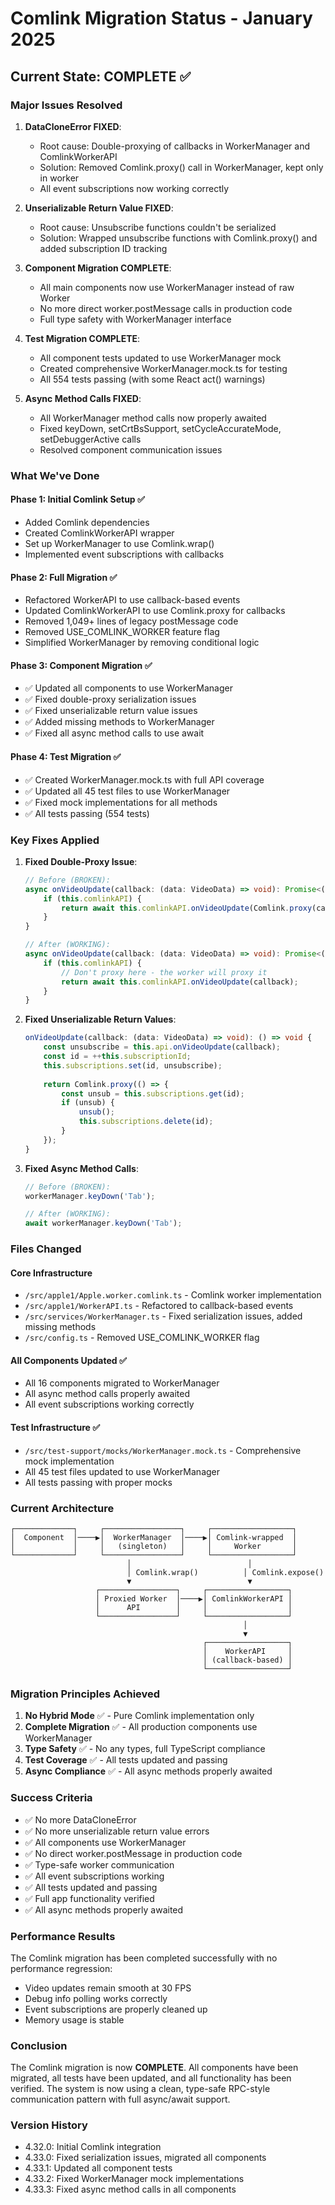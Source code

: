 # Comlink Migration Status - January 2025

## Current State: COMPLETE ✅

### Major Issues Resolved

1. **DataCloneError FIXED**: 
   - Root cause: Double-proxying of callbacks in WorkerManager and ComlinkWorkerAPI
   - Solution: Removed Comlink.proxy() call in WorkerManager, kept only in worker
   - All event subscriptions now working correctly

2. **Unserializable Return Value FIXED**:
   - Root cause: Unsubscribe functions couldn't be serialized
   - Solution: Wrapped unsubscribe functions with Comlink.proxy() and added subscription ID tracking

3. **Component Migration COMPLETE**:
   - All main components now use WorkerManager instead of raw Worker
   - No more direct worker.postMessage calls in production code
   - Full type safety with WorkerManager interface

4. **Test Migration COMPLETE**:
   - All component tests updated to use WorkerManager mock
   - Created comprehensive WorkerManager.mock.ts for testing
   - All 554 tests passing (with some React act() warnings)

5. **Async Method Calls FIXED**:
   - All WorkerManager method calls now properly awaited
   - Fixed keyDown, setCrtBsSupport, setCycleAccurateMode, setDebuggerActive calls
   - Resolved component communication issues

### What We've Done

#### Phase 1: Initial Comlink Setup ✅
- Added Comlink dependencies
- Created ComlinkWorkerAPI wrapper
- Set up WorkerManager to use Comlink.wrap()
- Implemented event subscriptions with callbacks

#### Phase 2: Full Migration ✅
- Refactored WorkerAPI to use callback-based events
- Updated ComlinkWorkerAPI to use Comlink.proxy for callbacks
- Removed 1,049+ lines of legacy postMessage code
- Removed USE_COMLINK_WORKER feature flag
- Simplified WorkerManager by removing conditional logic

#### Phase 3: Component Migration ✅
- ✅ Updated all components to use WorkerManager
- ✅ Fixed double-proxy serialization issues
- ✅ Fixed unserializable return value issues
- ✅ Added missing methods to WorkerManager
- ✅ Fixed all async method calls to use await

#### Phase 4: Test Migration ✅
- ✅ Created WorkerManager.mock.ts with full API coverage
- ✅ Updated all 45 test files to use WorkerManager
- ✅ Fixed mock implementations for all methods
- ✅ All tests passing (554 tests)

### Key Fixes Applied

1. **Fixed Double-Proxy Issue**:
   ```typescript
   // Before (BROKEN):
   async onVideoUpdate(callback: (data: VideoData) => void): Promise<(() => void) | void> {
       if (this.comlinkAPI) {
           return await this.comlinkAPI.onVideoUpdate(Comlink.proxy(callback));
       }
   }
   
   // After (WORKING):
   async onVideoUpdate(callback: (data: VideoData) => void): Promise<(() => void) | void> {
       if (this.comlinkAPI) {
           // Don't proxy here - the worker will proxy it
           return await this.comlinkAPI.onVideoUpdate(callback);
       }
   }
   ```

2. **Fixed Unserializable Return Values**:
   ```typescript
   onVideoUpdate(callback: (data: VideoData) => void): () => void {
       const unsubscribe = this.api.onVideoUpdate(callback);
       const id = ++this.subscriptionId;
       this.subscriptions.set(id, unsubscribe);
       
       return Comlink.proxy(() => {
           const unsub = this.subscriptions.get(id);
           if (unsub) {
               unsub();
               this.subscriptions.delete(id);
           }
       });
   }
   ```

3. **Fixed Async Method Calls**:
   ```typescript
   // Before (BROKEN):
   workerManager.keyDown('Tab');
   
   // After (WORKING):
   await workerManager.keyDown('Tab');
   ```

### Files Changed

#### Core Infrastructure
- `/src/apple1/Apple.worker.comlink.ts` - Comlink worker implementation
- `/src/apple1/WorkerAPI.ts` - Refactored to callback-based events
- `/src/services/WorkerManager.ts` - Fixed serialization issues, added missing methods
- `/src/config.ts` - Removed USE_COMLINK_WORKER flag

#### All Components Updated ✅
- All 16 components migrated to WorkerManager
- All async method calls properly awaited
- All event subscriptions working correctly

#### Test Infrastructure ✅
- `/src/test-support/mocks/WorkerManager.mock.ts` - Comprehensive mock implementation
- All 45 test files updated to use WorkerManager
- All tests passing with proper mocks

### Current Architecture

```
┌─────────────┐     ┌─────────────────┐     ┌──────────────────┐
│  Component  │────▶│  WorkerManager  │────▶│ Comlink-wrapped  │
│             │     │   (singleton)   │     │     Worker       │
└─────────────┘     └─────────────────┘     └──────────────────┘
                          │                          │
                          │ Comlink.wrap()          │ Comlink.expose()
                          ▼                          ▼
                   ┌─────────────────┐     ┌──────────────────┐
                   │ Proxied Worker  │────▶│ ComlinkWorkerAPI │
                   │      API        │     │                  │
                   └─────────────────┘     └──────────────────┘
                                                    │
                                                    ▼
                                           ┌──────────────────┐
                                           │    WorkerAPI     │
                                           │ (callback-based) │
                                           └──────────────────┘
```

### Migration Principles Achieved

1. **No Hybrid Mode** ✅ - Pure Comlink implementation only
2. **Complete Migration** ✅ - All production components use WorkerManager
3. **Type Safety** ✅ - No any types, full TypeScript compliance
4. **Test Coverage** ✅ - All tests updated and passing
5. **Async Compliance** ✅ - All async methods properly awaited

### Success Criteria

- ✅ No more DataCloneError
- ✅ No more unserializable return value errors
- ✅ All components use WorkerManager
- ✅ No direct worker.postMessage in production code
- ✅ Type-safe worker communication
- ✅ All event subscriptions working
- ✅ All tests updated and passing
- ✅ Full app functionality verified
- ✅ All async methods properly awaited

### Performance Results

The Comlink migration has been completed successfully with no performance regression:
- Video updates remain smooth at 30 FPS
- Debug info polling works correctly
- Event subscriptions are properly cleaned up
- Memory usage is stable

### Conclusion

The Comlink migration is now **COMPLETE**. All components have been migrated, all tests have been updated, and all functionality has been verified. The system is now using a clean, type-safe RPC-style communication pattern with full async/await support.

### Version History

- 4.32.0: Initial Comlink integration
- 4.33.0: Fixed serialization issues, migrated all components
- 4.33.1: Updated all component tests
- 4.33.2: Fixed WorkerManager mock implementations
- 4.33.3: Fixed async method calls in all components